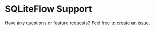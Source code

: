 # SQLiteFlow Support


Have any questions or feature requests? Feel free to [create an issue](https://github.com/SQLiteFlow/SQLiteFlow-Issues/issues/new/choose).
